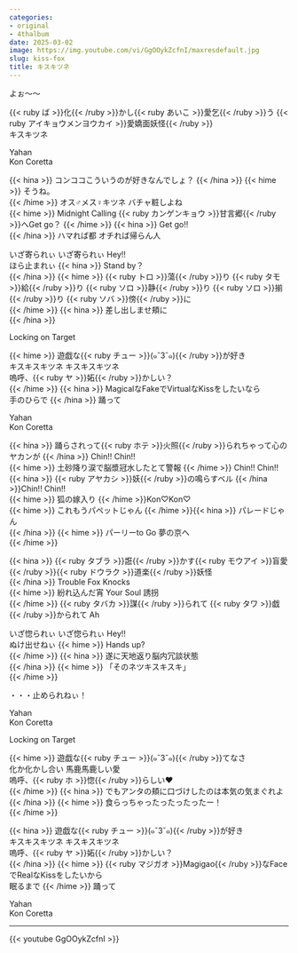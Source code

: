 ```yaml
---
categories:
- original
- 4thalbum
date: 2025-03-02
image: https://img.youtube.com/vi/GgOOykZcfnI/maxresdefault.jpg
slug: kiss-fox
title: キスキツネ
---
```




よぉ～～

{{< ruby ば >}}化{{< /ruby >}}かし{{< ruby あいこ >}}愛乞{{< /ruby >}}う {{< ruby アイキョウメンヨウカイ >}}愛嬌面妖怪{{< /ruby >}}  
キスキツネ  

Yahan  
Kon Coretta  

{{< hina >}}
コンココこういうのが好きなんでしょ？
{{< /hina >}}
{{< hime >}}
そうね。  
{{< /hime >}}
オス♂メス♀キツネ バチャ粧しよね  
{{< hime >}}
Midnight Calling {{< ruby カンゲンキョウ >}}甘言郷{{< /ruby >}}へGet go？ 
{{< /hime >}}
{{< hina >}}
Get go!!  
{{< /hina >}}
ハマれば都 オチれば帰らん人  

いざ寄られぃ いざ寄られぃ Hey!!  
ほら止まれぃ 
{{< hina >}}
Stand by？  
{{< /hina >}}
{{< hime >}}
{{< ruby トロ >}}蕩{{< /ruby >}}り {{< ruby タモ >}}給{{< /ruby >}}り {{< ruby ソロ >}}静{{< /ruby >}}り {{< ruby ソロ >}}揃{{< /ruby >}}り {{< ruby ソバ >}}傍{{< /ruby >}}に  
{{< /hime >}}
{{< hina >}}
差し出しませ頬に  
{{< /hina >}}

Locking on Target  

{{< hime >}}
遊戯な{{< ruby チュー >}}(๑ˇ3ˇ๑){{< /ruby >}}が好き  
キスキスキツネ キスキスキツネ  
嗚呼、{{< ruby ヤ >}}妬{{< /ruby >}}かしい？  
{{< /hime >}}
{{< hina >}}
MagicalなFakeでVirtualなKissをしたいなら  
手のひらで 
{{< /hina >}}
踊って  

Yahan  
Kon Coretta  

{{< hina >}}
踊らされって{{< ruby ホテ >}}火照{{< /ruby >}}られちゃって心のヤカンが 
{{< /hina >}}
Chin!! Chin!!  
{{< hime >}}
土砂降り涙で脳漿冠水したとて警報 
{{< /hime >}}
Chin!! Chin!!  
{{< hina >}}
{{< ruby アヤカシ >}}妖{{< /ruby >}}の鳴らすベル 
{{< /hina >}}Chin!! Chin!!  
{{< hime >}}
狐の嫁入り
{{< /hime >}}Kon♡Kon♡  
{{< hime >}}
これもうパペットじゃん 
{{< /hime >}}{{< hina >}}
パレードじゃん  
{{< /hina >}}
{{< hime >}}
パーリーto Go 
夢の京へ  
{{< /hime >}}

{{< hina >}}
{{< ruby タブラ >}}誑{{< /ruby >}}かす{{< ruby モウアイ >}}盲愛{{< /ruby >}}{{< ruby ドウラク >}}道楽{{< /ruby >}}妖怪  
{{< /hina >}}
Trouble Fox Knocks  
{{< hime >}}
紛れ込んだ宵 Your Soul 誘拐  
{{< /hime >}}
{{< ruby タバカ >}}謀{{< /ruby >}}られて {{< ruby タワ >}}戯{{< /ruby >}}かられて Ah  

いざ惚られぃ いざ惚られぃ Hey!!  
ぬけ出せねぃ {{< hime >}}
Hands up?  
{{< /hime >}}
{{< hina >}}
遂に天地返り脳内冗談状態  
{{< /hina >}}
{{< hime >}}
「そのネツキスキスキ」  
{{< /hime >}}

・・・止められねぃ！  

Yahan  
Kon Coretta  

Locking on Target  

{{< hime >}}
遊戯な{{< ruby チュー >}}(๑ˇ3ˇ๑){{< /ruby >}}てなさ  
化か化かし合い 馬鹿馬鹿しい愛  
嗚呼、{{< ruby ホ >}}惚{{< /ruby >}}らしい♥  
{{< /hime >}}
{{< hina >}}
でもアンタの頬に口づけしたのは本気の気まぐれよ  
{{< /hina >}}
{{< hime >}}
食らっちゃったったったったー！  
{{< /hime >}}

{{< hina >}}
遊戯な{{< ruby チュー >}}(๑ˇ3ˇ๑){{< /ruby >}}が好き  
キスキスキツネ キスキスキツネ  
嗚呼、{{< ruby ヤ >}}妬{{< /ruby >}}かしい？  
{{< /hina >}}
{{< hime >}}
{{< ruby マジガオ >}}Magigao{{< /ruby >}}なFaceでRealなKissをしたいから  
眠るまで
{{< /hime >}}
 踊って  

Yahan  
Kon Coretta  

---

{{< youtube GgOOykZcfnI >}}